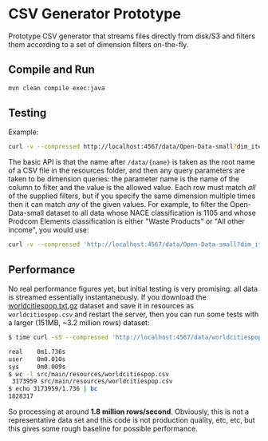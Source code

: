 # CSV Generator Prototype

Prototype CSV generator that streams files directly from disk/S3 and filters
them according to a set of dimension filters on-the-fly.

## Compile and Run

```bash
mvn clean compile exec:java
```

## Testing

Example:

```bash
curl -v --compressed http://localhost:4567/data/Open-Data-small?dim_item_id_2=All+other+income
```

The basic API is that the name after `/data/{name}` is taken as the root name of a CSV file
in the resources folder, and then any query parameters are taken to be dimension queries: the 
parameter name is the name of the column to filter and the value is the allowed value. Each
row must match *all* of the supplied filters, but if you specify the same dimension multiple times
then it can match *any* of the given values. For example, to filter the Open-Data-small dataset
to all data whose NACE classification is 1105 and whose Prodcom Elements classification is either
"Waste Products" or "All other income", you would use:

```bash
curl -v --compressed 'http://localhost:4567/data/Open-Data-small?dim_item_id_2=All+other+income&dim_item_id_2=Waste+Products&dim_item_id_1=1105'
```

## Performance

No real performance figures yet, but initial testing is very promising: all data is streamed
essentially instantaneously. If you download the [worldcitiespop.txt.gz](http://www.maxmind.com/download/worldcities/worldcitiespop.txt.gz)
dataset and save it in resources as `worldcitiespop.csv` and restart the server, then you can run some
tests with a larger (151MB, ~3.2 million rows) dataset:

```bash
$ time curl -sS --compressed 'http://localhost:4567/data/worldcitiespop?country=gb' > /dev/null

real    0m1.736s
user    0m0.010s
sys     0m0.009s
$ wc -l src/main/resources/worldcitiespop.csv 
 3173959 src/main/resources/worldcitiespop.csv
$ echo 3173959/1.736 | bc
1828317
```

So processing at around **1.8 million rows/second**. Obviously, this is not a representative data set and this code is not
production quality, etc, etc, but this gives some rough baseline for possible performance.